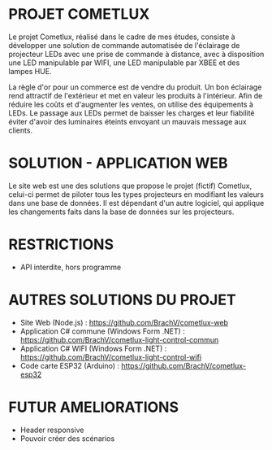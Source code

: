 # PROJET COMETLUX
Le projet Cometlux, réalisé dans le cadre de mes études, consiste à développer une solution de commande automatisée de l'éclairage de projecteur LEDs avec une prise de commande à distance, avec à disposition une LED manipulable par WIFI, une LED manipulable par XBEE et des lampes HUE.

La règle d'or pour un commerce est de vendre du produit. Un bon éclairage rend attractif de l'extérieur et met en valeur les produits à l'intérieur. Afin de réduire les coûts et d'augmenter les ventes, on utilise des équipements à LEDs. Le passage aux LEDs permet de baisser les charges et leur fiabilité éviter d'avoir des luminaires éteints envoyant un mauvais message aux clients.

# SOLUTION - APPLICATION WEB 
Le site web est une des solutions que propose le projet (fictif) Cometlux, celui-ci permet de piloter tous les types projecteurs en modifiant les valeurs dans une base de données. Il est dépendant d'un autre logiciel, qui applique les changements faits dans la base de données sur les projecteurs.

# RESTRICTIONS
- API interdite, hors programme

# AUTRES SOLUTIONS DU PROJET
- Site Web (Node.js) : https://github.com/BrachV/cometlux-web
- Application C# commune (Windows Form .NET) : https://github.com/BrachV/cometlux-light-control-commun
- Application C# WIFI (Windows Form .NET) : https://github.com/BrachV/cometlux-light-control-wifi
- Code carte ESP32 (Arduino) : https://github.com/BrachV/cometlux-esp32

# FUTUR AMELIORATIONS
- Header responsive
- Pouvoir créer des scénarios
